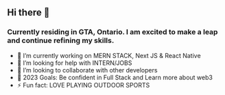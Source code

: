 ## Hi there 👋
### Currently residing in GTA, Ontario. I am excited to make a leap and continue refining my skills.

<!-- Skills: HTML / CSS / JS / REACT JS / NEXT JS/ NODE / EXPRESS / MongoDB / MYSQL / REACT NATIVE -->

<!-- [![Top Langs](https://github-readme-stats.vercel.app/api/top-langs/?username=archanme1&layout=compact)](https://github.com/archanme1/github-readme-stats) -->

- 🔭 I’m currently working on MERN STACK, Next JS & React Native
- 🤔 I’m looking for help with INTERN/JOBS
- 👯 I’m looking to collaborate with other developers
- 🥅 2023 Goals: Be confident in Full Stack and Learn more about web3 
- ⚡ Fun fact: LOVE PLAYING OUTDOOR SPORTS 

<!-- ![Archan's github stats](https://github-readme-stats.vercel.app/api?username=archanme1&show_icons=true&theme=radical)

[<img src='https://cdn.jsdelivr.net/npm/simple-icons@3.0.1/icons/github.svg' alt='github' height='40'>](https://github.com/archanme1)  [<img src='https://cdn.jsdelivr.net/npm/simple-icons@3.0.1/icons/linkedin.svg' alt='linkedin' height='40'>](https://www.linkedin.com/in/archan-bhatta-249275170/)  [<img src='https://cdn.jsdelivr.net/npm/simple-icons@3.0.1/icons/facebook.svg' alt='facebook' height='40'>](https://www.facebook.com/archanme1)  [<img src='https://cdn.jsdelivr.net/npm/simple-icons@3.0.1/icons/instagram.svg' alt='instagram' height='40'>](https://www.instagram.com/archanme1/)  [<img src='https://cdn.jsdelivr.net/npm/simple-icons@3.0.1/icons/twitter.svg' alt='twitter' height='40'>](https://twitter.com/archanme1)  [<img src='https://cdn.jsdelivr.net/npm/simple-icons@3.0.1/icons/stackoverflow.svg' alt='stackoverflow' height='40'>](https://stackoverflow.com/users/16323544/archan-bhatta)  


(⌐■_■) Thank you so much for visiting my tiny space on GitHub! ✌️ 
 -->

